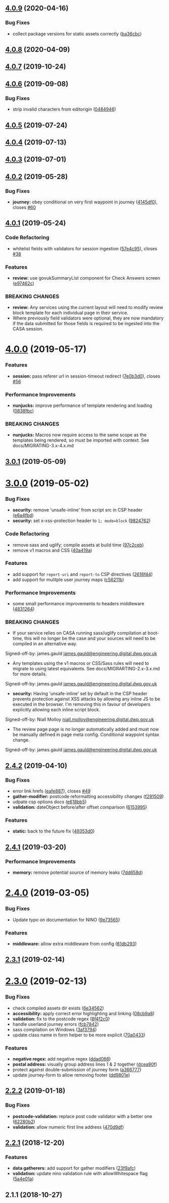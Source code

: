 <a name="4.0.9"></a>
## [4.0.9](https://github.com/dwp/govuk-casa/compare/4.0.8...4.0.9) (2020-04-16)


### Bug Fixes

* collect package versions for static assets correctly ([ba36cbc](https://github.com/dwp/govuk-casa/commit/ba36cbc))



<a name="4.0.8"></a>
## [4.0.8](https://github.com/dwp/govuk-casa/compare/4.0.7...4.0.8) (2020-04-09)



<a name="4.0.7"></a>
## [4.0.7](https://github.com/dwp/govuk-casa/compare/4.0.6...4.0.7) (2019-10-24)



<a name="4.0.6"></a>
## [4.0.6](https://github.com/dwp/govuk-casa/compare/4.0.5...4.0.6) (2019-09-08)


### Bug Fixes

* strip invalid characters from editorigin ([0484946](https://github.com/dwp/govuk-casa/commit/0484946))



<a name="4.0.5"></a>
## [4.0.5](https://github.com/dwp/govuk-casa/compare/4.0.4...4.0.5) (2019-07-24)



<a name="4.0.4"></a>
## [4.0.4](https://github.com/dwp/govuk-casa/compare/4.0.3...4.0.4) (2019-07-13)



<a name="4.0.3"></a>
## [4.0.3](https://github.com/dwp/govuk-casa/compare/4.0.2...4.0.3) (2019-07-01)



<a name="4.0.2"></a>
## [4.0.2](https://github.com/dwp/govuk-casa/compare/4.0.1...4.0.2) (2019-05-28)


### Bug Fixes

* **journey:** obey conditional on very first waypoint in journey ([4145df0](https://github.com/dwp/govuk-casa/commit/4145df0)), closes [#60](https://github.com/dwp/govuk-casa/issues/60)



<a name="4.0.1"></a>
## [4.0.1](https://github.com/dwp/govuk-casa/compare/4.0.0...4.0.1) (2019-05-24)


### Code Refactoring

* whitelist fields with validators for session ingestion ([57e4c95](https://github.com/dwp/govuk-casa/commit/57e4c95)), closes [#38](https://github.com/dwp/govuk-casa/issues/38)


### Features

* **review:** use govukSummaryList component for Check Answers screen ([e97462c](https://github.com/dwp/govuk-casa/commit/e97462c))


### BREAKING CHANGES

* **review:** Any services using the current layout will need to
modify review block template for each individual page in their service.
* Where previously field validators were optional, they
are now mandatory if the data submitted for those fields is required to
be ingested into the CASA session.



<a name="4.0.0"></a>
# [4.0.0](https://github.com/dwp/govuk-casa/compare/3.0.1...4.0.0) (2019-05-17)


### Features

* **session:** pass referer url in session-timeout redirect ([7e0b3d0](https://github.com/dwp/govuk-casa/commit/7e0b3d0)), closes [#56](https://github.com/dwp/govuk-casa/issues/56)


### Performance Improvements

* **nunjucks:** improve performance of template rendering and loading ([0838fbc](https://github.com/dwp/govuk-casa/commit/0838fbc))


### BREAKING CHANGES

* **nunjucks:** Macros now require access to the same scope as the
templates being rendered, so must be imported with context. See
docs/MIGRATING-3.x-4.x.md



<a name="3.0.1"></a>
## [3.0.1](https://github.com/dwp/govuk-casa/compare/3.0.0...3.0.1) (2019-05-09)



<a name="3.0.0"></a>
# [3.0.0](https://github.com/dwp/govuk-casa/compare/2.4.2...3.0.0) (2019-05-02)


### Bug Fixes

* **security:** remove 'unsafe-inline' from script src in CSP header ([e6a4fbd](https://github.com/dwp/govuk-casa/commit/e6a4fbd))
* **security:** set x-xss-protection header to `1; mode=block` ([9824762](https://github.com/dwp/govuk-casa/commit/9824762))


### Code Refactoring

* remove sass and uglify; compile assets at build time ([97c2ceb](https://github.com/dwp/govuk-casa/commit/97c2ceb))
* remove v1 macros and CSS ([40a419a](https://github.com/dwp/govuk-casa/commit/40a419a))


### Features

* add support for `report-uri` and `report-to` CSP directives ([2616f44](https://github.com/dwp/govuk-casa/commit/2616f44))
* add support for mulitple user journey maps ([c56211b](https://github.com/dwp/govuk-casa/commit/c56211b))


### Performance Improvements

* some small performance improvements to headers middleware ([4831264](https://github.com/dwp/govuk-casa/commit/4831264))


### BREAKING CHANGES

* If your service relies on CASA running sass/uglify
compilation at boot-time, this will no longer be the case and your
sources will need to be compiled in an alternative way.

Signed-off-by: james.gauld <james.gauld@engineering.digital.dwp.gov.uk>
* Any templates using the v1 macros or CSS/Sass rules
will need to migrate to using latest equivalents. See
docs/MIGRARTING-2.x-3.x.md for more details.

Signed-off-by: james.gauld <james.gauld@engineering.digital.dwp.gov.uk>
* **security:** Having 'unsafe-inline' set by default in the CSP header
prevents protection against XSS attacks by allowing any inline JS to be
executed in the browser. I'm removing this in favour of developers
explicitly allowing each inline script block.

Signed-off-by: Niall Molloy <niall.molloy@engineering.digital.dwp.gov.uk>
* The review page page is no longer automatically added and
must now be manually defined in page meta config. Conditional waypoint syntax
change.

Signed-off-by: james.gauld <james.gauld@engineering.digital.dwp.gov.uk>



<a name="2.4.2"></a>
## [2.4.2](https://github.com/dwp/govuk-casa/compare/2.4.1...2.4.2) (2019-04-10)


### Bug Fixes

* error link hrefs ([eafe887](https://github.com/dwp/govuk-casa/commit/eafe887)), closes [#49](https://github.com/dwp/govuk-casa/issues/49)
* **gather-modifier:** postcode reformatting accessibility changes ([f291509](https://github.com/dwp/govuk-casa/commit/f291509))
* udpate csp options docs ([e618bb5](https://github.com/dwp/govuk-casa/commit/e618bb5))
* **validation:** dateObject before/after offset comparison ([6153995](https://github.com/dwp/govuk-casa/commit/6153995))


### Features

* **static:** back to the future fix ([49353d0](https://github.com/dwp/govuk-casa/commit/49353d0))



<a name="2.4.1"></a>
## [2.4.1](https://github.com/dwp/govuk-casa/compare/2.4.0...2.4.1) (2019-03-20)


### Performance Improvements

* **memory:** remove potential source of memory leaks ([7dd658d](https://github.com/dwp/govuk-casa/commit/7dd658d))



<a name="2.4.0"></a>
# [2.4.0](https://github.com/dwp/govuk-casa/compare/2.3.1...2.4.0) (2019-03-05)


### Bug Fixes

* Update typo on documentation for NINO ([9e73565](https://github.com/dwp/govuk-casa/commit/9e73565))


### Features

* **middleware:** allow extra middleware from config ([61db293](https://github.com/dwp/govuk-casa/commit/61db293))



<a name="2.3.1"></a>
## [2.3.1](https://github.com/dwp/govuk-casa/compare/2.3.0...2.3.1) (2019-02-14)



<a name="2.3.0"></a>
# [2.3.0](https://github.com/dwp/govuk-casa/compare/2.2.2...2.3.0) (2019-02-13)


### Bug Fixes

* check compiled assets dir exists ([6e34562](https://github.com/dwp/govuk-casa/commit/6e34562))
* **accessibility:** apply correct error highlighting and linking ([08cb9a8](https://github.com/dwp/govuk-casa/commit/08cb9a8))
* **validation:** fix to the postcode regex ([8f4f2c0](https://github.com/dwp/govuk-casa/commit/8f4f2c0))
* handle userland journey errors ([fcb7842](https://github.com/dwp/govuk-casa/commit/fcb7842))
* sass compilation on Windows ([3af3794](https://github.com/dwp/govuk-casa/commit/3af3794))
* update class name in form helper to be more explicit ([70a0433](https://github.com/dwp/govuk-casa/commit/70a0433))


### Features

* **negative regex:** add negative regex ([ddad066](https://github.com/dwp/govuk-casa/commit/ddad066))
* **postal address:** visually group address lines 1 & 2 together ([dcea90f](https://github.com/dwp/govuk-casa/commit/dcea90f))
* protect against double-submission of journey form ([a366777](https://github.com/dwp/govuk-casa/commit/a366777))
* update journey-form to allow removing footer ([dd9801e](https://github.com/dwp/govuk-casa/commit/dd9801e))



<a name="2.2.2"></a>
## [2.2.2](https://github.com/dwp/govuk-casa/compare/2.2.1...2.2.2) (2019-01-18)


### Bug Fixes

* **postcode-validation:** replace post code validator with a better one ([62280b2](https://github.com/dwp/govuk-casa/commit/62280b2))
* **validation:** allow numeric first line address ([470d9df](https://github.com/dwp/govuk-casa/commit/470d9df))



<a name="2.2.1"></a>
## [2.2.1](https://github.com/dwp/govuk-casa/compare/2.1.1...2.2.1) (2018-12-20)


### Features

* **data gatherers:** add support for gather modifiers ([23f9afc](https://github.com/dwp/govuk-casa/commit/23f9afc))
* **validation:** update nino validation rule with allowWhitespace flag ([5a4e01a](https://github.com/dwp/govuk-casa/commit/5a4e01a))



<a name="2.1.1"></a>
## 2.1.1 (2018-10-27)



